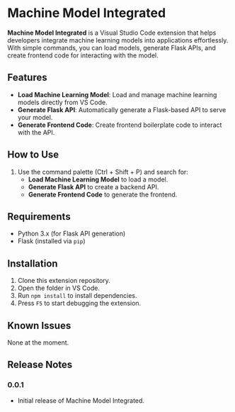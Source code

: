 # Machine Model Integrated

**Machine Model Integrated** is a Visual Studio Code extension that helps developers integrate machine learning models into applications effortlessly. With simple commands, you can load models, generate Flask APIs, and create frontend code for interacting with the model.

## Features

- **Load Machine Learning Model**: Load and manage machine learning models directly from VS Code.
- **Generate Flask API**: Automatically generate a Flask-based API to serve your model.
- **Generate Frontend Code**: Create frontend boilerplate code to interact with the API.

## How to Use

1. Use the command palette (Ctrl + Shift + P) and search for:
   - **Load Machine Learning Model** to load a model.
   - **Generate Flask API** to create a backend API.
   - **Generate Frontend Code** to generate the frontend.

## Requirements

- Python 3.x (for Flask API generation)
- Flask (installed via `pip`)

## Installation

1. Clone this extension repository.
2. Open the folder in VS Code.
3. Run `npm install` to install dependencies.
4. Press `F5` to start debugging the extension.

## Known Issues

None at the moment.

## Release Notes

### 0.0.1

- Initial release of Machine Model Integrated.
